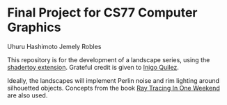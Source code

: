 # Final Project for CS77 Computer Graphics

Uhuru Hashimoto
Jemely Robles

This repository is for the development of a landscape series, using the [shadertoy extension](https://github.com/stevensona/shader-toy/blob/master/package.json). Grateful credit is given to [Inigo Quilez](https://iquilezles.org/).

Ideally, the landscapes will implement Perlin noise and rim lighting around silhouetted objects. Concepts from the book [Ray Tracing In One Weekend](https://raytracing.github.io/books/RayTracingInOneWeekend.html) are also used.